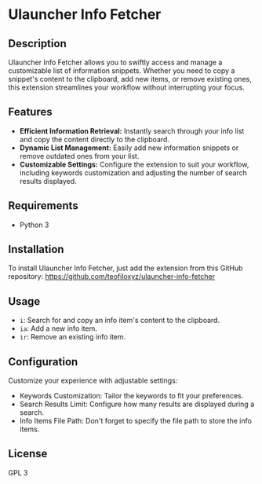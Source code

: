 # Ulauncher Info Fetcher

## Description

Ulauncher Info Fetcher allows you to swiftly access and manage a customizable list of information snippets. Whether you need to copy a snippet's content to the clipboard, add new items, or remove existing ones, this extension streamlines your workflow without interrupting your focus.

## Features

- **Efficient Information Retrieval:** Instantly search through your info list and copy the content directly to the clipboard.
- **Dynamic List Management:** Easily add new information snippets or remove outdated ones from your list.
- **Customizable Settings:** Configure the extension to suit your workflow, including keywords customization and adjusting the number of search results displayed.

## Requirements

- Python 3

## Installation

To install Ulauncher Info Fetcher, just add the extension from this GitHub repository: https://github.com/teofiloxyz/ulauncher-info-fetcher

## Usage

- `i`: Search for and copy an info item's content to the clipboard.
- `ia`: Add a new info item.
- `ir`: Remove an existing info item.

## Configuration

Customize your experience with adjustable settings:

- Keywords Customization: Tailor the keywords to fit your preferences.
- Search Results Limit: Configure how many results are displayed during a search.
- Info Items File Path: Don't forget to specify the file path to store the info items.

## License

GPL 3
